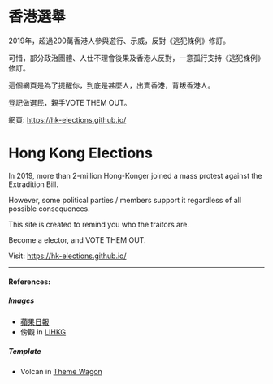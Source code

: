# 香港選舉

2019年，超過200萬香港人參與遊行、示威，反對《逃犯條例》修訂。 

可惜，部分政治團體、人仕不理會後果及香港人反對，一意孤行支持《逃犯條例》修訂。 

這個網頁是為了提醒你，到底是甚麼人，出賣香港，背叛香港人。 

登記做選民，親手VOTE THEM OUT。

網頁: https://hk-elections.github.io/

# Hong Kong Elections

In 2019, more than 2-million Hong-Konger joined a mass protest against the Extradition Bill. 

However, some political parties / members support it regardless of all possible consequences. 

This site is created to remind you who the traitors are. 

Become a elector, and VOTE THEM OUT.

Visit: https://hk-elections.github.io/

---

#### References:
##### Images
- [蘋果日報](https://hk.appledaily.com/)
- 傍觀 in [LIHKG](https://lihkg.com/thread/1255412/page/1)
##### Template
- Volcan in [Theme Wagon](https://themewagon.com/themes/free-portfolio-html5-bootstrap-template-designers-developers/)
